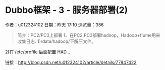 # Dubbo框架 - 3 - 服务器部署(2)
作者：u012324102
日期：昨天 17:10
浏览量：386
> 简介：PC2/PC3上部署
1、在PC2,PC3部署hadoop，Hadoop+flume用来收集日志.
1)/data/hadoop/下解压文件。



2)在 /etc/profile 后面配置 HAD...

 链接：http://blog.csdn.net/u012324102/article/details/77847422
